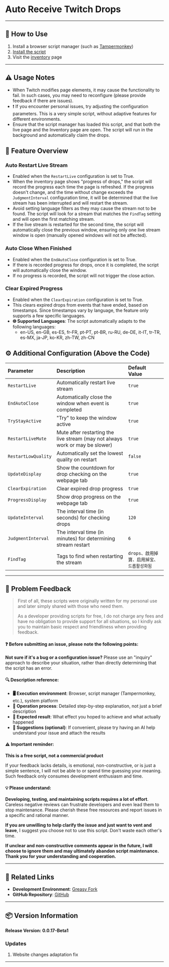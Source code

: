 # **Auto Receive Twitch Drops**

---

## **👻 How to Use**

1. Install a browser script manager (such as [Tampermonkey](https://chrome.google.com/webstore/detail/tampermonkey/dhdgffkkebhmkfjojejmpbldmpobfkfo))
2. [Install the script](https://update.greasyfork.org/scripts/474799/Twitch%20%E8%87%AA%E5%8B%95%E9%A0%98%E5%8F%96%E6%8E%89%E5%AF%B6%20%20Auto%20Receive%20Drops.user.js)
3. Visit the [inventory](https://www.twitch.tv/drops/inventory) page

---

## **⚠️ Usage Notes**
- When Twitch modifies page elements, it may cause the functionality to fail. In such cases, you may need to reconfigure (please provide feedback if there are issues).
- ❗️ If you encounter personal issues, try adjusting the configuration parameters. This is a very simple script, without adaptive features for different environments.
- Ensure that the script manager has loaded this script, and that both the live page and the Inventory page are open. The script will run in the background and automatically claim the drops.

## **📜 Feature Overview**

### **Auto Restart Live Stream**
- Enabled when the `RestartLive` configuration is set to True.
- When the inventory page shows "progress of drops," the script will record the progress each time the page is refreshed. If the progress doesn't change, and the time without change exceeds the `JudgmentInterval` configuration time, it will be determined that the live stream has been interrupted and will restart the stream.
- Avoid setting language filters as they may cause the stream not to be found. The script will look for a stream that matches the `FindTag` setting and will open the first matching stream.
- If the live stream is restarted for the second time, the script will automatically close the previous window, ensuring only one live stream window is open (manually opened windows will not be affected).

### **Auto Close When Finished**
- Enabled when the `EndAutoClose` configuration is set to True.
- If there is recorded progress for drops, once it is completed, the script will automatically close the window.
- If no progress is recorded, the script will not trigger the close action.

### **Clear Expired Progress**
- Enabled when the `ClearExpiration` configuration is set to True.
- This clears expired drops from events that have ended, based on timestamps. Since timestamps vary by language, the feature only supports a few specific languages.
- **🌐 Supported Languages**: The script automatically adapts to the following languages:
  - en-US, en-GB, es-ES, fr-FR, pt-PT, pt-BR, ru-RU, de-DE, it-IT, tr-TR, es-MX, ja-JP, ko-KR, zh-TW, zh-CN

## **⚙️ Additional Configuration (Above the Code)**

| **Parameter**       | **Description**                                                              | **Default Value**                         |
| :------------------ | :--------------------------------------------------------------------------- | :---------------------------------------- |
| `RestartLive`       | Automatically restart live stream                                            | `true`                                    |
| `EndAutoClose`      | Automatically close the window when event is completed                       | `true`                                    |
| `TryStayActive`     | "Try" to keep the window active                                              | `true`                                    |
| `RestartLiveMute`   | Mute after restarting the live stream (may not always work or may be slower) | `true`                                    |
| `RestartLowQuality` | Automatically set the lowest quality on restart                              | `false`                                   |
| `UpdateDisplay`     | Show the countdown for drop checking on the webpage tab                      | `true`                                    |
| `ClearExpiration`   | Clear expired drop progress                                                  | `true`                                    |
| `ProgressDisplay`   | Show drop progress on the webpage tab                                        | `true`                                    |
| `UpdateInterval`    | The interval time (in seconds) for checking drops                            | `120`                                     |
| `JudgmentInterval`  | The interval time (in minutes) for determining stream restart                | `6`                                       |
| `FindTag`           | Tags to find when restarting the stream                                      | `drops、啟用掉寶、启用掉宝、드롭활성화됨` |

---

## 📣 Problem Feedback

> First of all, these scripts were originally written for my personal use and later simply shared with those who need them.
>
> As a developer providing scripts for free, I do not charge any fees and have no obligation to provide support for all situations, so I kindly ask you to maintain basic respect and friendliness when providing feedback.

#### ❓ Before submitting an issue, please note the following points:

**Not sure if it's a bug or a configuration issue?** Please use an "inquiry" approach to describe your situation, rather than directly determining that the script has an error.

#### 🔍 Description reference:

- **🖥️ Execution environment**: Browser, script manager (Tampermonkey, etc.), system platform
- **🧭 Operation process**: Detailed step-by-step explanation, not just a brief description
- **🎯 Expected result**: What effect you hoped to achieve and what actually happened
- **🤖 Suggestions (optional)**: If convenient, please try having an AI help understand your issue and attach the results

#### ⚠️ Important reminder:

**This is a free script, not a commercial product**

If your feedback lacks details, is emotional, non-constructive, or is just a simple sentence, I will not be able to or spend time guessing your meaning. Such feedback only consumes development enthusiasm and time.

#### 💡 Please understand:

**Developing, testing, and maintaining scripts requires a lot of effort**. Careless negative reviews can frustrate developers and even lead them to stop maintenance. Please cherish these free resources and report issues in a specific and rational manner.

**If you are unwilling to help clarify the issue and just want to vent and leave**, I suggest you choose not to use this script. Don't waste each other's time.

**If unclear and non-constructive comments appear in the future, I will choose to ignore them and may ultimately abandon script maintenance. Thank you for your understanding and cooperation.**

---

## **🔗 Related Links**

- **Development Environment**: [Greasy Fork](https://greasyfork.org/zh-TW/users/989635-canaan-hs)  
- **GitHub Repository**: [GitHub](https://github.com/Canaan-HS/MonkeyScript/tree/main/TwitchReceiveDrops)

---

## **📦 Version Information**

**Release Version: 0.0.17-Beta1**

### **Updates**
1. Website changes adaptation fix

---